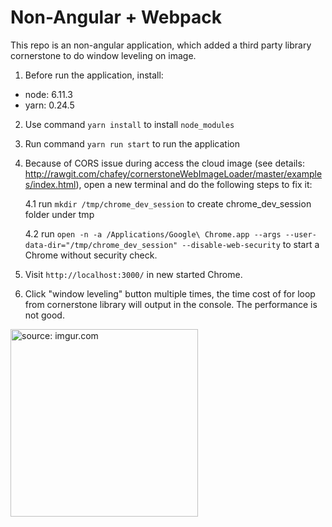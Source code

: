 # Non-Angular + Webpack

This repo is an non-angular application, which added a third party library cornerstone to do window leveling on image.

1. Before run the application, install:

- node: 6.11.3
- yarn: 0.24.5

2. Use command `yarn install` to install `node_modules`

3. Run command `yarn run start` to run the application

4. Because of CORS issue during access the cloud image (see details: http://rawgit.com/chafey/cornerstoneWebImageLoader/master/examples/index.html), open a new terminal and do the following steps to fix it:

   4.1 run `mkdir /tmp/chrome_dev_session` to create chrome_dev_session folder under tmp
   
   4.2 run `open -n -a /Applications/Google\ Chrome.app --args --user-data-dir="/tmp/chrome_dev_session" --disable-web-security` to start a Chrome without security check.

5. Visit `http://localhost:3000/` in new started Chrome.

6. Click "window leveling" button multiple times, the time cost of for loop from cornerstone library will output in the console. The performance is not good.

<a href="https://imgur.com/d8yGsMj"><img src="https://i.imgur.com/d8yGsMj.png" title="source: imgur.com" width="300"/></a>
